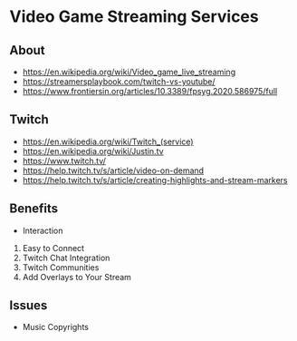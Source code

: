 # Video Game Streaming Services

## About

* https://en.wikipedia.org/wiki/Video_game_live_streaming
* https://streamersplaybook.com/twitch-vs-youtube/
* https://www.frontiersin.org/articles/10.3389/fpsyg.2020.586975/full


## Twitch

* https://en.wikipedia.org/wiki/Twitch_(service)
* https://en.wikipedia.org/wiki/Justin.tv
* https://www.twitch.tv/
* https://help.twitch.tv/s/article/video-on-demand
* https://help.twitch.tv/s/article/creating-highlights-and-stream-markers


## Benefits

* Interaction

1. Easy to Connect
2. Twitch Chat Integration
3. Twitch Communities
4. Add Overlays to Your Stream


## Issues

* Music Copyrights


